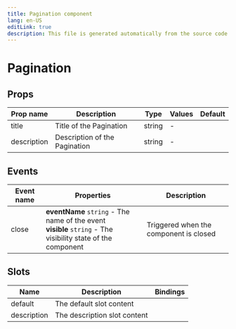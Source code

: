 ```yaml
---
title: Pagination component
lang: en-US
editLink: true
description: This file is generated automatically from the source code. Changes made here will be lost.
---
```


# Pagination

<!--@include: ./pagination.doc.md-->

## Props

| Prop name   | Description                   | Type   | Values | Default |
| ----------- | ----------------------------- | ------ | ------ | ------- |
| title       | Title of the Pagination       | string | -      |         |
| description | Description of the Pagination | string | -      |         |

## Events

| Event name | Properties                                                                                                      | Description                            |
| ---------- | --------------------------------------------------------------------------------------------------------------- | -------------------------------------- |
| close      | **eventName** `string` - The name of the event<br/>**visible** `string` - The visibility state of the component | Triggered when the component is closed |

## Slots

| Name        | Description                  | Bindings |
| ----------- | ---------------------------- | -------- |
| default     | The default slot content     |          |
| description | The description slot content |          |
